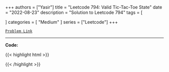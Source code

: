 
+++
authors = ["Yasir"]
title = "Leetcode 794: Valid Tic-Tac-Toe State"
date = "2022-08-23"
description = "Solution to Leetcode 794"
tags = [
    
]
categories = [
    "Medium"
]
series = ["Leetcode"]
+++



[`Problem Link`](https://leetcode.com/problems/valid-tic-tac-toe-state/description/)

---

**Code:**

{{< highlight html >}}

{{< /highlight >}}

